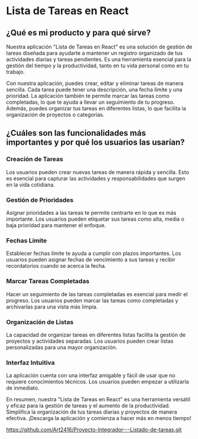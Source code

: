 # Lista de Tareas en React

## ¿Qué es mi producto y para qué sirve?

Nuestra aplicación "Lista de Tareas en React" es una solución de gestión de tareas diseñada para ayudarte a mantener un registro organizado de tus actividades diarias y tareas pendientes. Es una herramienta esencial para la gestión del tiempo y la productividad, tanto en tu vida personal como en tu trabajo.

Con nuestra aplicación, puedes crear, editar y eliminar tareas de manera sencilla. Cada tarea puede tener una descripción, una fecha límite y una prioridad. La aplicación también te permite marcar las tareas como completadas, lo que te ayuda a llevar un seguimiento de tu progreso. Además, puedes organizar tus tareas en diferentes listas, lo que facilita la organización de proyectos o categorías.

## ¿Cuáles son las funcionalidades más importantes y por qué los usuarios las usarían?

### Creación de Tareas
Los usuarios pueden crear nuevas tareas de manera rápida y sencilla. Esto es esencial para capturar las actividades y responsabilidades que surgen en la vida cotidiana.

### Gestión de Prioridades
Asignar prioridades a las tareas te permite centrarte en lo que es más importante. Los usuarios pueden etiquetar sus tareas como alta, media o baja prioridad para mantener el enfoque.

### Fechas Límite
Establecer fechas límite te ayuda a cumplir con plazos importantes. Los usuarios pueden asignar fechas de vencimiento a sus tareas y recibir recordatorios cuando se acerca la fecha.

### Marcar Tareas Completadas
Hacer un seguimiento de las tareas completadas es esencial para medir el progreso. Los usuarios pueden marcar las tareas como completadas y archivarlas para una vista más limpia.

### Organización de Listas
La capacidad de organizar tareas en diferentes listas facilita la gestión de proyectos y actividades separadas. Los usuarios pueden crear listas personalizadas para una mayor organización.

### Interfaz Intuitiva
La aplicación cuenta con una interfaz amigable y fácil de usar que no requiere conocimientos técnicos. Los usuarios pueden empezar a utilizarla de inmediato.

En resumen, nuestra "Lista de Tareas en React" es una herramienta versátil y eficaz para la gestión de tareas y el aumento de la productividad. Simplifica la organización de tus tareas diarias y proyectos de manera efectiva. ¡Descarga la aplicación y comienza a hacer más en menos tiempo!

https://github.com/Art2416/Proyecto-Integrador---Listado-de-tareas.git
